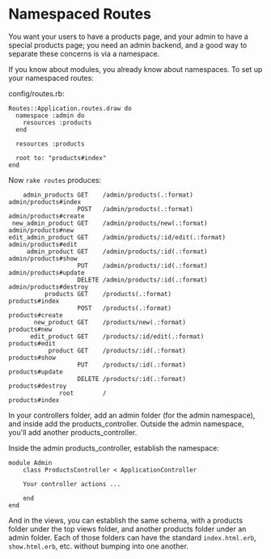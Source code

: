 # Namespaced Routes

You want your users to have a products page, and your admin to have a special products page; you need an admin backend, and a good way to separate these concerns is via a namespace.

If you know about modules, you already know about namespaces. To set up your namespaced routes:

config/routes.rb:

	Routes::Application.routes.draw do
	  namespace :admin do
	    resources :products
	  end
	
	  resources :products
	
	  root to: "products#index"
	end

Now `rake routes` produces:

	    admin_products GET    /admin/products(.:format)          admin/products#index
               		   POST   /admin/products(.:format)          admin/products#create
	 new_admin_product GET    /admin/products/new(.:format)      admin/products#new
	edit_admin_product GET    /admin/products/:id/edit(.:format) admin/products#edit
	     admin_product GET    /admin/products/:id(.:format)      admin/products#show
	                   PUT    /admin/products/:id(.:format)      admin/products#update
	                   DELETE /admin/products/:id(.:format)      admin/products#destroy
	          products GET    /products(.:format)                products#index
	                   POST   /products(.:format)                products#create
	       new_product GET    /products/new(.:format)            products#new
	      edit_product GET    /products/:id/edit(.:format)       products#edit
	           product GET    /products/:id(.:format)            products#show
	                   PUT    /products/:id(.:format)            products#update
	                   DELETE /products/:id(.:format)            products#destroy
	              root        /                                  products#index
	              
In your controllers folder, add an admin folder (for the admin namespace), and inside add the products_controller. Outside the admin namespace, you'll add another products_controller.

Inside the admin products_controller, establish the namespace:

	module Admin
		class ProductsController < ApplicationController
		
		Your controller actions ...
		
		end
	end
	
And in the views, you can establish the same schema, with a products folder under the top views folder, and another products folder under an admin folder. Each of those folders can have the standard `index.html.erb`, `show.html.erb`, etc. without bumping into one another. 